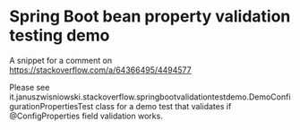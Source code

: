 # Spring Boot bean property validation testing demo

A snippet for a comment on https://stackoverflow.com/a/64366495/4494577

Please see it.januszwisniowski.stackoverflow.springbootvalidationtestdemo.DemoConfigurationPropertiesTest class for a demo test that validates if @ConfigProperties field validation works. 
